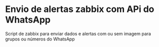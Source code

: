 # Envio de alertas zabbix com APi do WhatsApp 
Script de zabbix para enviar dados e alertas com ou sem imagem para grupos ou números do WhatsApp
